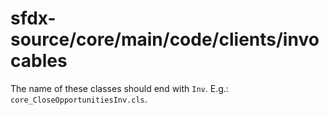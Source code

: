 # sfdx-source/core/main/code/clients/invocables
The name of these classes should end with `Inv`. E.g.: `core_CloseOpportunitiesInv.cls`.